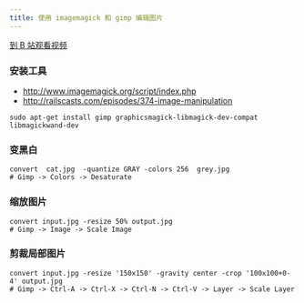 ```yaml
---
title: 使用 imagemagick 和 gimp 编辑图片
---
```


[到 B 站观看视频](https://www.bilibili.com/video/av97035959?from=search&seid=8734317036127512684)

### 安装工具

- <http://www.imagemagick.org/script/index.php>
- <http://railscasts.com/episodes/374-image-manipulation>

~~~
sudo apt-get install gimp graphicsmagick-libmagick-dev-compat libmagickwand-dev
~~~

### 变黑白

~~~
convert  cat.jpg  -quantize GRAY -colors 256  grey.jpg
# Gimp -> Colors -> Desaturate
~~~

### 缩放图片

~~~
convert input.jpg -resize 50% output.jpg
# Gimp -> Image -> Scale Image
~~~

### 剪裁局部图片

~~~
convert input.jpg -resize '150x150' -gravity center -crop '100x100+0-4' output.jpg
# Gimp -> Ctrl-A -> Ctrl-X -> Ctrl-N -> Ctrl-V -> Layer -> Scale Layer
~~~
